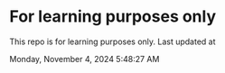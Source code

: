 # For learning purposes only
This repo is for learning purposes only.
Last updated at

Monday, November 4, 2024 5:48:27 AM

